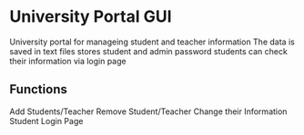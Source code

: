 # University Portal GUI
University portal for manageing student and teacher information
The data is saved in text files 
stores student and admin password
students can check their information via login page
## Functions
Add Students/Teacher
Remove Student/Teacher
Change their Information
Student Login Page